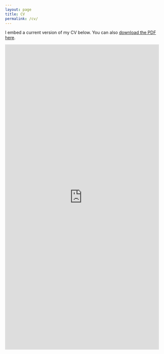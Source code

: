 ```yaml
---
layout: page
title: CV
permalink: /cv/
---
```


I embed a current version of my CV below. You can also [download the PDF here](/docs/Aditya_karanam_resume.pdf).

<iframe src="http://askaranam.github.io/docs/Aditya_karanam_resume.pdf" class="gde-frame" style="height: 1000px; width: 100%; border: none;" scrolling="yes"></iframe>

<!-- {% include embedpdf.html code="f5p4nwg73ruxbho/svm-cv.pdf" width=100 height=800 %} -->

